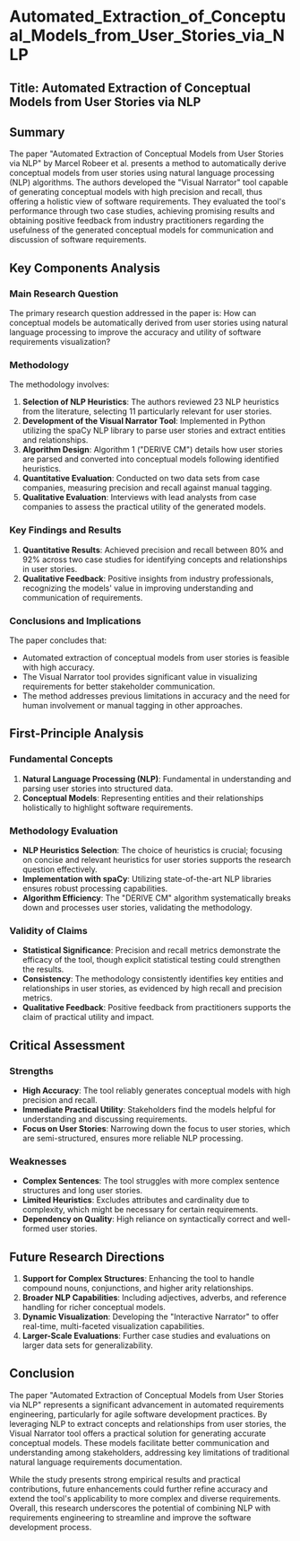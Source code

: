 # Automated_Extraction_of_Conceptual_Models_from_User_Stories_via_NLP

## Title: Automated Extraction of Conceptual Models from User Stories via NLP

## Summary
The paper "Automated Extraction of Conceptual Models from User Stories via NLP" by Marcel Robeer et al. presents a method to automatically derive conceptual models from user stories using natural language processing (NLP) algorithms. The authors developed the "Visual Narrator" tool capable of generating conceptual models with high precision and recall, thus offering a holistic view of software requirements. They evaluated the tool's performance through two case studies, achieving promising results and obtaining positive feedback from industry practitioners regarding the usefulness of the generated conceptual models for communication and discussion of software requirements.

## Key Components Analysis

### Main Research Question
The primary research question addressed in the paper is: How can conceptual models be automatically derived from user stories using natural language processing to improve the accuracy and utility of software requirements visualization?

### Methodology
The methodology involves:
1. **Selection of NLP Heuristics**: The authors reviewed 23 NLP heuristics from the literature, selecting 11 particularly relevant for user stories.
2. **Development of the Visual Narrator Tool**: Implemented in Python utilizing the spaCy NLP library to parse user stories and extract entities and relationships.
3. **Algorithm Design**: Algorithm 1 ("DERIVE CM") details how user stories are parsed and converted into conceptual models following identified heuristics.
4. **Quantitative Evaluation**: Conducted on two data sets from case companies, measuring precision and recall against manual tagging.
5. **Qualitative Evaluation**: Interviews with lead analysts from case companies to assess the practical utility of the generated models.

### Key Findings and Results
1. **Quantitative Results**: Achieved precision and recall between 80% and 92% across two case studies for identifying concepts and relationships in user stories.
2. **Qualitative Feedback**: Positive insights from industry professionals, recognizing the models' value in improving understanding and communication of requirements.

### Conclusions and Implications
The paper concludes that:
- Automated extraction of conceptual models from user stories is feasible with high accuracy.
- The Visual Narrator tool provides significant value in visualizing requirements for better stakeholder communication.
- The method addresses previous limitations in accuracy and the need for human involvement or manual tagging in other approaches.

## First-Principle Analysis

### Fundamental Concepts
1. **Natural Language Processing (NLP)**: Fundamental in understanding and parsing user stories into structured data.
2. **Conceptual Models**: Representing entities and their relationships holistically to highlight software requirements.

### Methodology Evaluation
- **NLP Heuristics Selection**: The choice of heuristics is crucial; focusing on concise and relevant heuristics for user stories supports the research question effectively.
- **Implementation with spaCy**: Utilizing state-of-the-art NLP libraries ensures robust processing capabilities.
- **Algorithm Efficiency**: The "DERIVE CM" algorithm systematically breaks down and processes user stories, validating the methodology.

### Validity of Claims
- **Statistical Significance**: Precision and recall metrics demonstrate the efficacy of the tool, though explicit statistical testing could strengthen the results.
- **Consistency**: The methodology consistently identifies key entities and relationships in user stories, as evidenced by high recall and precision metrics.
- **Qualitative Feedback**: Positive feedback from practitioners supports the claim of practical utility and impact.

## Critical Assessment

### Strengths
- **High Accuracy**: The tool reliably generates conceptual models with high precision and recall.
- **Immediate Practical Utility**: Stakeholders find the models helpful for understanding and discussing requirements.
- **Focus on User Stories**: Narrowing down the focus to user stories, which are semi-structured, ensures more reliable NLP processing.

### Weaknesses
- **Complex Sentences**: The tool struggles with more complex sentence structures and long user stories.
- **Limited Heuristics**: Excludes attributes and cardinality due to complexity, which might be necessary for certain requirements.
- **Dependency on Quality**: High reliance on syntactically correct and well-formed user stories.

## Future Research Directions
1. **Support for Complex Structures**: Enhancing the tool to handle compound nouns, conjunctions, and higher arity relationships.
2. **Broader NLP Capabilities**: Including adjectives, adverbs, and reference handling for richer conceptual models.
3. **Dynamic Visualization**: Developing the "Interactive Narrator" to offer real-time, multi-faceted visualization capabilities.
4. **Larger-Scale Evaluations**: Further case studies and evaluations on larger data sets for generalizability.

## Conclusion
The paper "Automated Extraction of Conceptual Models from User Stories via NLP" represents a significant advancement in automated requirements engineering, particularly for agile software development practices. By leveraging NLP to extract concepts and relationships from user stories, the Visual Narrator tool offers a practical solution for generating accurate conceptual models. These models facilitate better communication and understanding among stakeholders, addressing key limitations of traditional natural language requirements documentation.

While the study presents strong empirical results and practical contributions, future enhancements could further refine accuracy and extend the tool's applicability to more complex and diverse requirements. Overall, this research underscores the potential of combining NLP with requirements engineering to streamline and improve the software development process.
